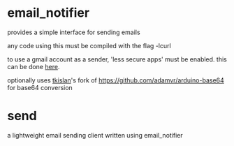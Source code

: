 # email_notifier

provides a simple interface for sending emails

any code using this must be compiled with the flag -lcurl

to use a gmail account as a sender, 'less secure apps' must be enabled. this can be done [here](https://www.google.com/settings/security/lesssecureapps).

optionally uses [tkislan](http://github.com/tkislan)'s fork of https://github.com/adamvr/arduino-base64 for base64 conversion

# send

a lightweight email sending client written using email_notifier
